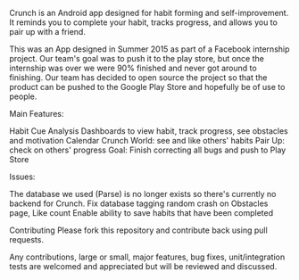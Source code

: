 Crunch is an Android app designed for habit forming and self-improvement. It reminds you to complete your habit, tracks progress, and allows you to pair up with a friend.

This was an App designed in Summer 2015 as part of a Facebook internship project. Our team's goal was to push it to the play store, but once the internship was over we were 90% finished and never got around to finishing. Our team has decided to open source the project so that the product can be pushed to the Google Play Store and hopefully be of use to people.

Main Features:

Habit Cue Analysis
Dashboards to view habit, track progress, see obstacles and motivation
Calendar
Crunch World: see and like others' habits
Pair Up: check on others' progress
Goal: Finish correcting all bugs and push to Play Store

Issues:

The database we used (Parse) is no longer exists so there's currently no backend for Crunch.
Fix database tagging
random crash on Obstacles page,
Like count
Enable ability to save habits that have been completed

Contributing
Please fork this repository and contribute back using pull requests.

Any contributions, large or small, major features, bug fixes, unit/integration tests are welcomed and appreciated but will be reviewed and discussed. 
